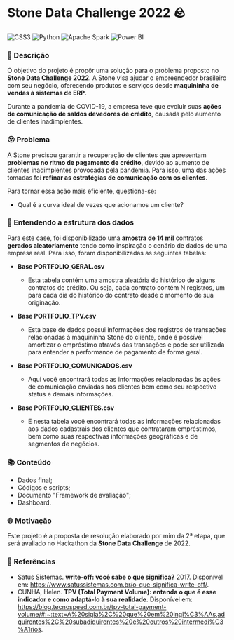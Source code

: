 # Stone Data Challenge 2022 🪨

![CSS3](https://img.shields.io/badge/Colab-F9AB00?style=for-the-badge&logo=googlecolab&color=525252) ![Python](https://img.shields.io/badge/Python-3776AB?style=for-the-badge&logo=python&logoColor=white) ![Apache Spark](https://img.shields.io/badge/Apache_Spark-FFFFFF?style=for-the-badge&logo=apachespark&logoColor=#E35A16) ![Power BI](https://img.shields.io/badge/PowerBI-F2C811?style=for-the-badge&logo=Power%20BI&logoColor=white)

### 📃 Descrição

O objetivo do projeto é propôr uma solução para o problema proposto no **Stone Data Challenge 2022**. A Stone visa ajudar o empreendedor brasileiro com seu negócio, oferecendo produtos e serviços desde **maquininha de vendas à sistemas de ERP**.

Durante a pandemia de COVID-19, a empresa teve que evoluir suas **ações de comunicação de saldos devedores de crédito**, causada pelo aumento de clientes inadimplentes.

### 😵 Problema

A Stone precisou garantir a recuperação de clientes que apresentam **problemas no ritmo de pagamento de crédito**, devido ao aumento de clientes inadimplentes provocada pela pandemia. Para isso, uma das ações tomadas foi **refinar as estratégias de comunicação com os clientes**.

Para tornar essa ação mais eficiente, questiona-se:

* Qual é a curva ideal de vezes que acionamos um cliente?

### 🎲 Entendendo a estrutura dos dados

Para este case, foi disponibilizado uma **amostra de 14 mil** contratos **gerados aleatoriamente** tendo como inspiração o cenário de dados de uma empresa real. Para isso, foram disponibilizadas as seguintes tabelas:

* **Base PORTFOLIO_GERAL.csv**
  * Esta tabela contém uma amostra aleatória do histórico de alguns contratos de crédito. Ou seja, cada contrato contém N registros, um para cada dia do histórico do contrato desde o momento de sua originação.

* **Base PORTFOLIO_TPV.csv**
  * Esta base de dados possui informações dos registros de transações relacionadas à maquininha Stone do cliente, onde é possível amortizar o empréstimo através das transações e pode ser utilizada para entender a performance de pagamento de forma geral.
* **Base PORTFOLIO_COMUNICADOS.csv**
  * Aqui você encontrará todas as informações relacionadas às ações de comunicação enviadas aos clientes bem como seu respectivo status e demais informações.
* **Base PORTFOLIO_CLIENTES.csv**
  * E nesta tabela você encontrará todas as informações relacionadas aos dados cadastrais dos clientes que contrataram empréstimos, bem como suas respectivas informações geográficas e de segmentos de negócios.

### 📚 Conteúdo

- Dados final;
- Códigos e scripts;
- Documento "Framework de avaliação";
- Dashboard.

### 🌐 Motivação

Este projeto é a proposta de resolução elaborado por mim da 2ª etapa, que será avaliado no Hackathon da **Stone Data Challenge** de 2022.

### 📖 Referências

* Satus Sistemas. **write-off: você sabe o que significa?** 2017. Disponível em: https://www.satussistemas.com.br/o-que-significa-write-off/.
* CUNHA, Helen. **TPV (Total Payment Volume): entenda o que é esse indicador e como adaptá-lo à sua realidade**. Disponível em: https://blog.tecnospeed.com.br/tpv-total-payment-volume/#:~:text=A%20sigla%2C%20que%20em%20ingl%C3%AAs,adquirentes%2C%20subadiquirentes%20e%20outros%20intermedi%C3%A1rios.
